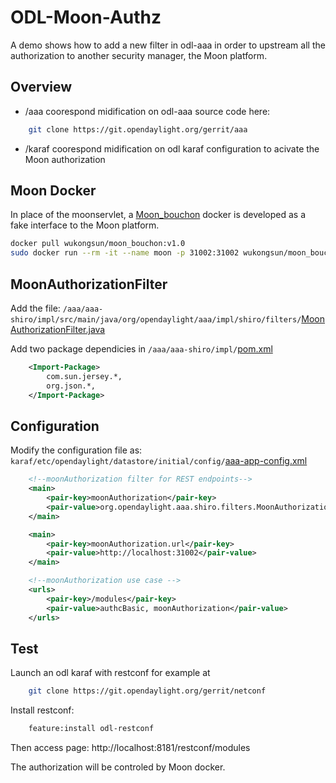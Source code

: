 # ODL-Moon-Authz

A demo shows how to add a new filter in odl-aaa in order to upstream all the authorization to another security manager, the Moon platform.

## Overview
- /aaa coorespond midification on odl-aaa source code here:
```bash
    git clone https://git.opendaylight.org/gerrit/aaa
```
- /karaf coorespond midification on odl karaf configuration to acivate the Moon authorization

## Moon Docker
In place of the moonservlet, a [Moon_bouchon](https://git.opnfv.org/moon/tree/moonv4/moon_bouchon/README.md) docker is developed as a fake interface to the Moon platform.
```bash
docker pull wukongsun/moon_bouchon:v1.0
sudo docker run --rm -it --name moon -p 31002:31002 wukongsun/moon_bouchon:v1.0
```

## MoonAuthorizationFilter
Add the file: `/aaa/aaa-shiro/impl/src/main/java/org/opendaylight/aaa/impl/shiro/filters/`[MoonAuthorizationFilter.java](/aaa/aaa-shiro/impl/src/main/java/org/opendaylight/aaa/impl/shiro/filters/MoonAuthorizationFilter.java)

Add two package dependicies in `/aaa/aaa-shiro/impl/`[pom.xml](/aaa/aaa-shiro/impl/pom.xml)
```xml
    <Import-Package>
        com.sun.jersey.*,
        org.json.*,
    </Import-Package>
```

## Configuration

Modify the configuration file as: `karaf/etc/opendaylight/datastore/initial/config/`[aaa-app-config.xml](/karaf/etc/opendaylight/datastore/initial/config/aaa-app-config.xml)
```xml
    <!--moonAuthorization filter for REST endpoints-->
    <main>
        <pair-key>moonAuthorization</pair-key>
        <pair-value>org.opendaylight.aaa.shiro.filters.MoonAuthorizationFilter</pair-value>
    </main>

    <main>
        <pair-key>moonAuthorization.url</pair-key>
        <pair-value>http://localhost:31002</pair-value>
    </main>

    <!--moonAuthorization use case -->
    <urls>
        <pair-key>/modules</pair-key>
        <pair-value>authcBasic, moonAuthorization</pair-value>
    </urls>
```

## Test
Launch an odl karaf with restconf for example at 
```bash
    git clone https://git.opendaylight.org/gerrit/netconf
```
Install restconf:
```bash
    feature:install odl-restconf
```
Then access page:
http://localhost:8181/restconf/modules

The authorization will be controled by Moon docker.
